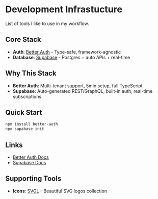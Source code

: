 # Development Infrastucture
List of tools I like to use in my workflow.

## Core Stack
- **Auth**: [Better Auth](https://www.better-auth.com/) - Type-safe, framework-agnostic
- **Database**: [Supabase](https://supabase.com/) - Postgres + auto APIs + real-time

## Why This Stack
- **Better Auth**: Multi-tenant support, 5min setup, full TypeScript
- **Supabase**: Auto-generated REST/GraphQL, built-in auth, real-time subscriptions

## Quick Start
```bash
npm install better-auth
npx supabase init
```

## Links
- [Better Auth Docs](https://www.better-auth.com/docs)
- [Supabase Docs](https://supabase.com/docs)

## Supporting Tools
- **Icons**: [SVGL](https://svgl.app/?ref=dailydev) - Beautiful SVG logos collection